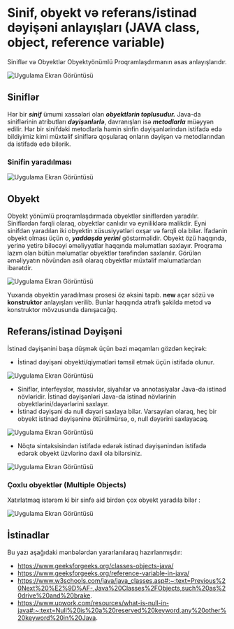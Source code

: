 
# Sinif, obyekt və referans/istinad dəyişəni anlayışları (JAVA class, object, reference variable)

Siniflər və Obyektlər Obyektyönümlü Proqramlaşdırmanın əsas anlayışlarıdır.

![Uygulama Ekran Görüntüsü](https://www.atnyla.com/library/images-tutorials/class-and-object-in-java-3.PNG)

## Siniflər

Hər bir ***sinif*** ümumi xassələri olan ***obyektlərin toplusudur.*** 
Java-da siniflərinin atributları ***dəyişənlərlə***, davranışları isə ***metodlarla*** müəyyən edilir. 
Hər bir sinifdəki metodlarla həmin sinfin dəyişənlərindən istifadə edə bildiyimiz kimi müxtəlif siniflərə qoşularaq onların dəyişən və metodlarından da istifadə edə bilərik.

### Sinifin yaradılması 

![Uygulama Ekran Görüntüsü](https://i2.paste.pics/bffa72fda3dfa7c092ea81a19f29f16b.png)


## Obyekt
Obyekt yönümlü proqramlaşdırmada obyektlər siniflərdən yaradılır. 
Siniflərdən fərqli olaraq, obyektlər canlıdır və eyniliklərə malikdir. 
Eyni sinifdən yaradılan iki obyektin xüsusiyyətləri oxşar və fərqli ola bilər. 
İfadənin obyekt olması üçün o, ***yaddaşda yerini*** göstərməlidir. 
Obyekt özü haqqında, yerinə yetirə biləcəyi əməliyyatlar haqqında məlumatları saxlayır. 
Proqrama lazım olan bütün məlumatlar obyektlər tərəfindən saxlanılır. 
Görülən əməliyyatın növündən asılı olaraq obyektlər müxtəlif məlumatlardan ibarətdir.

![Uygulama Ekran Görüntüsü](https://i2.paste.pics/e736c028f6f8cc29e983353caf1fdbe7.png)

Yuxarıda obyektin yaradılması prosesi öz əksini tapıb. 
**new** açar sözü və **konstruktor** anlayışları verilib. 
Bunlar haqqında ətraflı şəkildə metod və konstruktor mövzusunda danışacağıq.

## Referans/istinad Dəyişəni

İstinad dəyişənini başa düşmək üçün bəzi məqamları gözdən keçirək:

- İstinad dəyişəni obyekti/qiymətləri təmsil etmək üçün istifadə olunur.

![Uygulama Ekran Görüntüsü](https://1.bp.blogspot.com/-gKWUcwIKWWU/VvPtKUAIFjI/AAAAAAAAFRc/WLCqWfSxlZ4ioocmBuFS3KaRhzs0I13OA/w1200-h630-p-k-no-nu/Difference%2Bbetween%2Bstack%2Band%2Bheap%2Bmemory%2Bin%2BJava.gif)

- Siniflər, interfeyslər, massivlər, siyahılar və annotasiyalar Java-da istinad növləridir. İstinad dəyişənləri Java-da istinad növlərinin obyektlərini/dəyərlərini saxlayır.
- İstinad dəyişəni də null dəyəri saxlaya bilər. Varsayılan olaraq, heç bir obyekt istinad dəyişəninə ötürülmürsə, o, null dəyərini saxlayacaq.

![Uygulama Ekran Görüntüsü](https://i2.paste.pics/1d8922b94eb2f2f9c56f953e49d35a58.png)

- Nöqtə sintaksisindən istifadə edərək istinad dəyişənindən istifadə edərək obyekt üzvlərinə daxil ola bilərsiniz.

![Uygulama Ekran Görüntüsü](https://i2.paste.pics/f3cff5cd153da600d36bb75f8867e890.png)

### Çoxlu obyektlər (Multiple Objects)

Xatırlatmaq istərəm ki bir sinfə aid birdən çox obyekt yaradıla bilər :

![Uygulama Ekran Görüntüsü](https://i2.paste.pics/3cf0ebd14559954d8e9605eab94674fd.png)

## İstinadlar

Bu yazı aşağıdaki mənbələrdən yararlanılaraq hazırlanmışdır:

- https://www.geeksforgeeks.org/classes-objects-java/
- https://www.geeksforgeeks.org/reference-variable-in-java/
- https://www.w3schools.com/java/java_classes.asp#:~:text=Previous%20Next%20%E2%9D%AF-,Java%20Classes%2FObjects,such%20as%20drive%20and%20brake.
- https://www.upwork.com/resources/what-is-null-in-java#:~:text=Null%20is%20a%20reserved%20keyword,any%20other%20keyword%20in%20Java.



